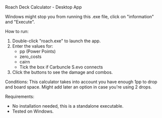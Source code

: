 Roach Deck Calculator - Desktop App

Windows might stop you from running this .exe file, click on "information" and "Execute".

How to run:
1. Double-click "roach.exe" to launch the app.
2. Enter the values for:
   - pp (Power Points)
   - zero_costs
   - cairn
   - Tick the box if Carbuncle S.evo connects 
3. Click the buttons to see the damage and combos.

Conditions:
This calculator takes into account you have enough 1pp to drop and board space.
Might add later an option in case you're using 2 drops.

Requirements:
- No installation needed, this is a standalone executable.
- Tested on Windows.
